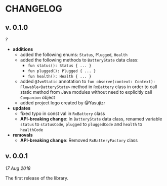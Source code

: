 CHANGELOG
=========

v. 0.1.0
--------
*?*

- **additions**
  - added the following enums: `Status`, `Plugged`, `Health`
  - added the following methods to `BatteryState` data class:
    - `fun status(): Status { ... }`
    - `fun plugged(): Plugged { ... }`
    - `fun health(): Health { ... }`
  - added `@JvmStatic` annotation to `fun observe(context: Context): Flowable<BatteryState>` method in `RxBattery` class in order to call static method from Java modules without need to explicitly call `Companion` object
  - added project logo created by @Yasujizr
- **updates**
  - fixed typo in const val in `RxBattery` class
  - **API-breaking change**: In `BatteryState` data class, renamed variable `status` to `statusCode`, `plugged` to `pluggedCode` and `health` to `healthCode`
- **removals**
  - **API-breaking change**: Removed `RxBatteryFactory` class

v. 0.0.1
--------
*17 Aug 2018*

The first release of the library.
